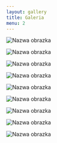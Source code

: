 ```yaml
---
layout: gallery
title: Galeria
menu: 2
---
```


<!--
Optymalna szerokość obrazka: 708px (mniejsze zostaną rozciągnięte, większe zmniejszone w razie potrzeby).

Aby uzyskać kwadraty oryginalne obrazki musza być kwadratowe
(ogólnie obrazki moga mieć dowolne ale takie same proporcje). 420  330 600 900 960 1024

Zmień liczbę w polu menu z 0 na konkretną by pokazać galerię w menu.

Pamiętaj by zostawiać odstęp jednej linii pomiędzy kodem obrazków jak w przykładzie poniżej.

 -->

![Nazwa obrazka](/images/examples/D.gif)

![Nazwa obrazka](/images/examples/E.gif)

![Nazwa obrazka](/images/examples/F.gif)

![Nazwa obrazka](/images/examples/C1.jpg)

![Nazwa obrazka](/images/examples/C2.jpg)

![Nazwa obrazka](/images/examples/C3.jpg)

![Nazwa obrazka](/images/examples/A.png)

![Nazwa obrazka](/images/examples/B.png)

![Nazwa obrazka](/images/examples/C.jpg)





